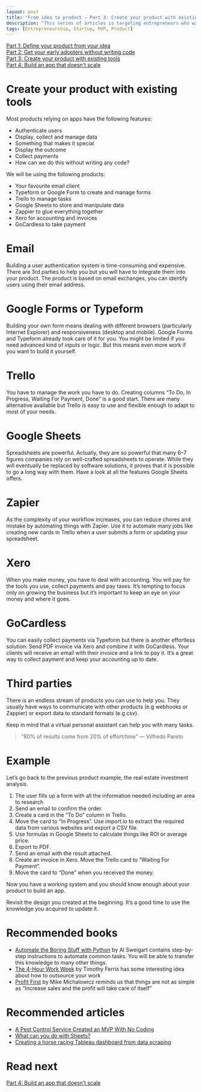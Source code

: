 ```yaml
---
layout: post
title: "From idea to product — Part 3: Create your product with existing tools"
description: "This series of articles is targeting entrepreneurs who want to build a tech product. We will explain how to transform ideas into products based on previous experiences."
tags: [Entrepreneurship, Startup, MVP, Product]
---
```


[Part 1: Define your product from your idea](./idea-to-product-1)<br>
[Part 2: Get your early adopters without writing code](./idea-to-product-2)<br>
[Part 3: Create your product with existing tools](./idea-to-product-3)<br>
[Part 4: Build an app that doesn’t scale](./idea-to-product-4)

# Create your product with existing tools

Most products relying on apps have the following features:

- Authenticate users
- Display, collect and manage data
- Something that makes it special
- Display the outcome
- Collect payments
- How can we do this without writing any code?

We will be using the following products:

- Your favourite email client
- Typeform or Google Form to create and manage forms
- Trello to manage tasks
- Google Sheets to store and manipulate data
- Zappier to glue everything together
- Xero for accounting and invoices
- GoCardless to take payment

# Email

Building a user authentication system is time-consuming and expensive. There are 3rd parties to help you but you will have to integrate them into your product.
The product is based on email exchanges, you can identify users using their email address.

# Google Forms or Typeform

Building your own form means dealing with different browsers (particularly Internet Explorer) and responsiveness (desktop and mobile).
Google Forms and Typeform already took care of it for you. You might be limited if you need advanced kind of inputs or logic. But this means even more work if you want to build it yourself.

# Trello

You have to manage the work you have to do.
Creating columns “To Do, In Progress, Waiting For Payment, Done” is a good start. There are many alternative available but Trello is easy to use and flexible enough to adapt to most of your needs.

# Google Sheets

Spreadsheets are powerful. Actually, they are so powerful that many 6–7 figures companies rely on well-crafted spreadsheets to operate. While they will eventually be replaced by software solutions, it proves that it is possible to go a long way with them.
Have a look at all the features Google Sheets offers.

# Zapier

As the complexity of your workflow increases, you can reduce chores and mistake by automating things with Zapier.
Use it to automate many jobs like creating new cards in Trello when a user submits a form or updating your spreadsheet.

# Xero

When you make money, you have to deal with accounting. You will pay for the tools you use, collect payments and pay taxes. It’s tempting to focus only on growing the business but it’s important to keep an eye on your money and where it goes.

# GoCardless

You can easily collect payments via Typeform but there is another effortless solution. Send PDF invoice via Xero and combine it with GoCardless. Your clients will receive an email with their invoice and a link to pay it. It’s a great way to collect payment and keep your accounting up to date.

# Third parties

There is an endless stream of products you can use to help you. They usually have ways to communicate with other products (e.g webhooks or Zappier) or export data to standard formats (e.g csv).

Keep in mind that a virtual personal assistant can help you with many tasks.

> “80% of results come from 20% of effort/time” ― Vilfredo Pareto

# Example

Let’s go back to the previous product example, the real estate investment analysis.

1. The user fills up a form with all the information needed including an area to research
2. Send an email to confirm the order.
3. Create a card in the “To Do” column in Trello.
4. Move the card to “In Progress”. Use import.io to extract the required data from various websites and export a CSV file.
5. Use formulas in Google Sheets to calculate things like ROI or average price.
6. Export to PDF.
7. Send an email with the result attached.
8. Create an invoice in Xero. Move the Trello card to “Waiting For Payment”.
9. Move the card to “Done” when you received the money.

Now you have a working system and you should know enough about your product to build an app.

Revisit the design you created at the beginning. It’s a good time to use the knowledge you acquired to update it.

# Recommended books

- [Automate the Boring Stuff with Python](https://www.goodreads.com/book/show/22514127-automate-the-boring-stuff-with-python) by Al Sweigart contains step-by-step instructions to automate common tasks. You will be able to transfer this knowledge to many other things.
- [The 4-Hour Work Week](https://www.goodreads.com/book/show/368593.The_4_Hour_Workweek) by Timothy Ferris has some interesting idea about how to outsource your work
- [Profit First](https://www.goodreads.com/book/show/35275600-profit-first) by Mike Michalowicz reminds us that things are not as simple as “Increase sales and the profit will take care of itself”

# Recommended articles

- [A Pest Control Service Created an MVP With No Coding](https://zapier.com/blog/build-google-sheets-databases)
- [What can you do with Sheets?](https://gsuite.google.com/learning-center/products/sheets/get-started)
- [Creating a horse racing Tableau dashboard from data scraping](https://importiov4.staging.wpengine.com/post/data-scraping-horse-racing)

# Read next

[Part 4: Build an app that doesn’t scale](./idea-to-product-4)
